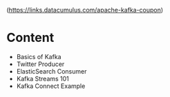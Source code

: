 (https://links.datacumulus.com/apache-kafka-coupon)

# Content
- Basics of Kafka
- Twitter Producer
- ElasticSearch Consumer
- Kafka Streams 101
- Kafka Connect Example
